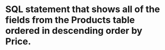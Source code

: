 # SQL statement that shows all of the fields from the Products table ordered in descending order by Price.

